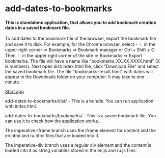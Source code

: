 # add-dates-to-bookmarks

#### This is standalone application, that allows you to add bookmark creation dates in a saved bookmark file.

To add dates to the bookmark file of the browser, export the bookmark file and save it to disk. For example, for the 
Сhrome browser, select - ︙ in the upper right corner ⇒ Bookmarks ⇒ Bookmark manager or Ctrl + Shift + O. Then ︙ in the 
upper right corner
 of the site ⇒ Bookmarks ⇒ Export bookmarks. The file will have a name like "bookmarks_XX.XX.XXXX.html" (X is 
 numbers). Next open dist/index.html file, click "Download File" and select the saved bookmark file. The file 
 "bookmarks-result.html" with dates will appear in the Downloads folder on your computer. It may take to one minute.
 
 [Start app](https://exile2003.github.io/add-dates-to-bookmarks)
 
add-dates-to-bookmarks/dist/ - This is a bundle. You can run application with index.html.

add-dates-to-bookmarks/bookmarks/ - This is a saved bookmark file. You can use it to check how the application works.

The imperative-iframe branch uses the iframe element for content and the en.html and ru.html files that are loaded into it.

The imperative-div branch uses a regular div element and the content is loaded into it as string variables stored in the en.js and ru.js files.
